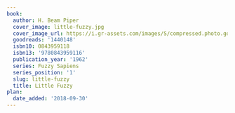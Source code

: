 ```yaml
---
book:
  author: H. Beam Piper
  cover_image: little-fuzzy.jpg
  cover_image_url: https://i.gr-assets.com/images/S/compressed.photo.goodreads.com/books/1348972417l/1440148.jpg
  goodreads: '1440148'
  isbn10: 0843959118
  isbn13: '9780843959116'
  publication_year: '1962'
  series: Fuzzy Sapiens
  series_position: '1'
  slug: little-fuzzy
  title: Little Fuzzy
plan:
  date_added: '2018-09-30'
---
```

